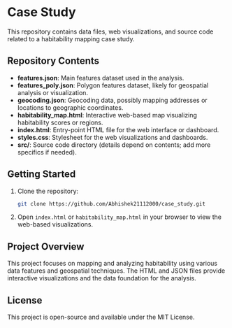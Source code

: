 # Case Study

This repository contains data files, web visualizations, and source code related to a habitability mapping case study.

## Repository Contents

- **features.json**: Main features dataset used in the analysis.
- **features_poly.json**: Polygon features dataset, likely for geospatial analysis or visualization.
- **geocoding.json**: Geocoding data, possibly mapping addresses or locations to geographic coordinates.
- **habitability_map.html**: Interactive web-based map visualizing habitability scores or regions.
- **index.html**: Entry-point HTML file for the web interface or dashboard.
- **styles.css**: Stylesheet for the web visualizations and dashboards.
- **src/**: Source code directory (details depend on contents; add more specifics if needed).

## Getting Started

1. Clone the repository:
   ```bash
   git clone https://github.com/Abhishek21112000/case_study.git
   ```

2. Open `index.html` or `habitability_map.html` in your browser to view the web-based visualizations.

## Project Overview

This project focuses on mapping and analyzing habitability using various data features and geospatial techniques. The HTML and JSON files provide interactive visualizations and the data foundation for the analysis.

## License

This project is open-source and available under the MIT License.
